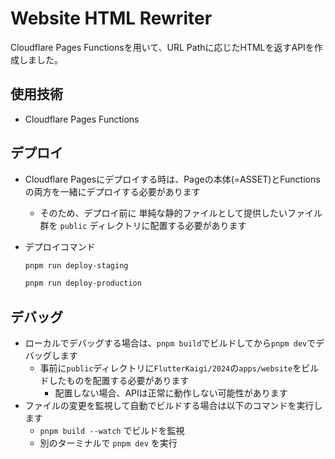 # Website HTML Rewriter

Cloudflare Pages Functionsを用いて、URL Pathに応じたHTMLを返すAPIを作成しました。

## 使用技術

- Cloudflare Pages Functions

## デプロイ

- Cloudflare Pagesにデプロイする時は、Pageの本体(=ASSET)とFunctionsの両方を一緒にデプロイする必要があります
  - そのため、デプロイ前に 単純な静的ファイルとして提供したいファイル群を `public` ディレクトリに配置する必要があります
- デプロイコマンド

  ```bash
  pnpm run deploy-staging

  pnpm run deploy-production
  ```

## デバッグ

- ローカルでデバッグする場合は、`pnpm build`でビルドしてから`pnpm dev`でデバッグします
  - 事前に`public`ディレクトリに`FlutterKaigi/2024`の`apps/website`をビルドしたものを配置する必要があります
    - 配置しない場合、APIは正常に動作しない可能性があります
- ファイルの変更を監視して自動でビルドする場合は以下のコマンドを実行します
  - `pnpm build --watch` でビルドを監視
  - 別のターミナルで `pnpm dev` を実行
